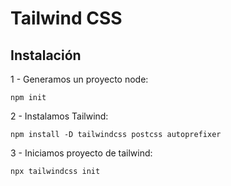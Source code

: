 # Tailwind CSS

## Instalación

1 -  Generamos un proyecto node:

```shell
npm init
```

2 - Instalamos Tailwind:

```shell
npm install -D tailwindcss postcss autoprefixer
```

3 - Iniciamos proyecto de tailwind:
```shell
npx tailwindcss init
```

